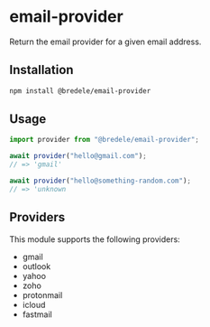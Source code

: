 # email-provider

Return the email provider for a given email address.

## Installation

```sh
npm install @bredele/email-provider
```

## Usage

```ts
import provider from "@bredele/email-provider";

await provider("hello@gmail.com");
// => 'gmail'

await provider("hello@something-random.com");
// => 'unknown
```

## Providers

This module supports the following providers:

- gmail
- outlook
- yahoo
- zoho
- protonmail
- icloud
- fastmail
